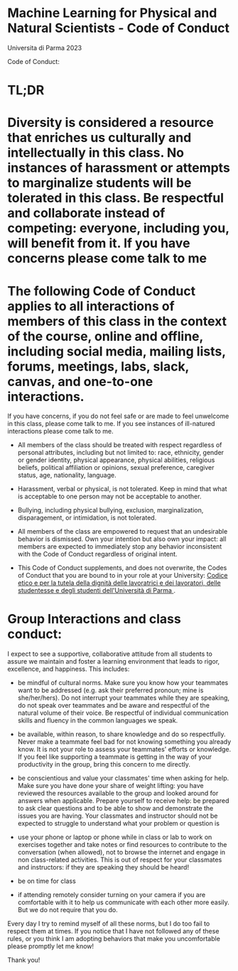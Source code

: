 # Machine Learning for Physical and Natural Scientists - Code of Conduct

Universita di Parma 2023

Code of Conduct:

# TL;DR
# Diversity is considered a resource that enriches us culturally and intellectually in this class. No instances of harassment or attempts to marginalize students will be tolerated in this class. Be respectful and collaborate instead of competing: everyone, including you, will benefit from it. If you have concerns please come talk to me 

# The following Code of Conduct applies to all interactions of members of this class in the context of the course, online and offline, including social media, mailing lists, forums, meetings, labs, slack, canvas, and one-to-one interactions.
If you have concerns, if you do not feel safe or are made to feel unwelcome in this class,  please come talk to me. If you see instances of ill-natured interactions please come talk to me. 

- All members of the class should be treated with respect regardless of personal attributes, including but not limited to: race, ethnicity, gender or gender identity, physical appearance, physical abilities, religious beliefs, political affiliation or opinions, sexual preference, caregiver status, age, nationality, language.

- Harassment, verbal or physical, is not tolerated. Keep in mind that what is acceptable to one person may not be acceptable to another.

- Bullying, including physical bullying, exclusion, marginalization, disparagement, or intimidation, is not tolerated.

- All members of the class are empowered to request that an undesirable behavior is dismissed.
Own your intention but also own your impact: all members are expected to immediately stop any behavior inconsistent with the Code of Conduct regardless of original intent.

- This Code of Conduct supplements, and does not overwrite, the Codes of Conduct that you are bound to in your role at your University: [Codice etico e per la tutela della dignità delle lavoratrici e dei lavoratori, delle studentesse e degli studenti dell'Università di Parma
](https://www.unipr.it/codice-etico). 

# Group Interactions and class conduct:
I expect to see a supportive, collaborative attitude from all students to assure we maintain and foster a learning environment that leads to rigor, excellence, and happiness. This includes:

- be mindful of cultural norms. Make sure you know how your teammates want to be addressed (e.g. ask their preferred pronoun; mine is she/her/hers). Do not interrupt your teammates while they are speaking, do not speak over teammates and be aware and respectful of the natural volume of their voice. Be respectful of individual communication skills and fluency in the common languages we speak.

- be available, within reason, to share knowledge and do so respectfully. Never make a teammate feel bad for not knowing something you already know. It is not your role to assess your teammates' efforts or knowledge. If you feel like supporting a teammate is getting in the way of your productivity in the group, bring this concern to me directly.

- be conscientious and value your classmates' time when asking for help. Make sure you have done your share of weight lifting: you have reviewed the resources available to the group and looked around for answers when applicable. Prepare yourself to receive help: be prepared to ask clear questions and to be able to show and demonstrate the issues you are having. Your classmates and instructor should not be expected to struggle to understand what your problem or question is

- use your phone or laptop or phone while in class or lab to work on exercises together and take notes or find resources to contribute to the conversation (when allowed), not to browse the internet and engage in non class-related activities. This is out of respect for your classmates and instructors: if they are speaking they should be heard!

- be on time for class

- if attending remotely consider turning on your camera if you are comfortable with it to help us communicate with each other more easily. But we do not require that you do.
 
Every day I try to remind myself of all these norms, but I do too fail to respect them at times. If you notice that I have not followed any of these rules, or you think I am adopting behaviors that make you uncomfortable please promptly let me know!


Thank you!

